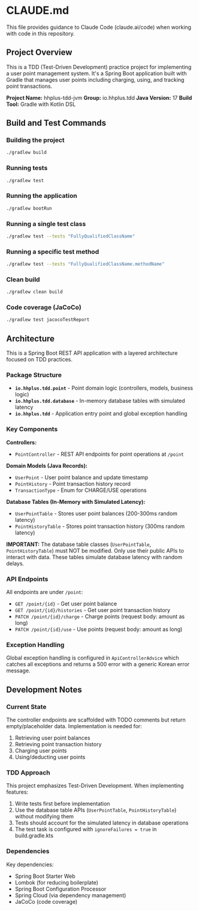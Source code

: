 # CLAUDE.md

This file provides guidance to Claude Code (claude.ai/code) when working with code in this repository.

## Project Overview

This is a TDD (Test-Driven Development) practice project for implementing a user point management system. It's a Spring Boot application built with Gradle that manages user points including charging, using, and tracking point transactions.

**Project Name:** hhplus-tdd-jvm
**Group:** io.hhplus.tdd
**Java Version:** 17
**Build Tool:** Gradle with Kotlin DSL

## Build and Test Commands

### Building the project
```bash
./gradlew build
```

### Running tests
```bash
./gradlew test
```

### Running the application
```bash
./gradlew bootRun
```

### Running a single test class
```bash
./gradlew test --tests "FullyQualifiedClassName"
```

### Running a specific test method
```bash
./gradlew test --tests "FullyQualifiedClassName.methodName"
```

### Clean build
```bash
./gradlew clean build
```

### Code coverage (JaCoCo)
```bash
./gradlew test jacocoTestReport
```

## Architecture

This is a Spring Boot REST API application with a layered architecture focused on TDD practices.

### Package Structure

- **`io.hhplus.tdd.point`** - Point domain logic (controllers, models, business logic)
- **`io.hhplus.tdd.database`** - In-memory database tables with simulated latency
- **`io.hhplus.tdd`** - Application entry point and global exception handling

### Key Components

**Controllers:**
- `PointController` - REST API endpoints for point operations at `/point`

**Domain Models (Java Records):**
- `UserPoint` - User point balance and update timestamp
- `PointHistory` - Point transaction history record
- `TransactionType` - Enum for CHARGE/USE operations

**Database Tables (In-Memory with Simulated Latency):**
- `UserPointTable` - Stores user point balances (200-300ms random latency)
- `PointHistoryTable` - Stores point transaction history (300ms random latency)

**IMPORTANT:** The database table classes (`UserPointTable`, `PointHistoryTable`) must NOT be modified. Only use their public APIs to interact with data. These tables simulate database latency with random delays.

### API Endpoints

All endpoints are under `/point`:

- `GET /point/{id}` - Get user point balance
- `GET /point/{id}/histories` - Get user point transaction history
- `PATCH /point/{id}/charge` - Charge points (request body: amount as long)
- `PATCH /point/{id}/use` - Use points (request body: amount as long)

### Exception Handling

Global exception handling is configured in `ApiControllerAdvice` which catches all exceptions and returns a 500 error with a generic Korean error message.

## Development Notes

### Current State

The controller endpoints are scaffolded with TODO comments but return empty/placeholder data. Implementation is needed for:
1. Retrieving user point balances
2. Retrieving point transaction history
3. Charging user points
4. Using/deducting user points

### TDD Approach

This project emphasizes Test-Driven Development. When implementing features:
1. Write tests first before implementation
2. Use the database table APIs (`UserPointTable`, `PointHistoryTable`) without modifying them
3. Tests should account for the simulated latency in database operations
4. The test task is configured with `ignoreFailures = true` in build.gradle.kts

### Dependencies

Key dependencies:
- Spring Boot Starter Web
- Lombok (for reducing boilerplate)
- Spring Boot Configuration Processor
- Spring Cloud (via dependency management)
- JaCoCo (code coverage)
